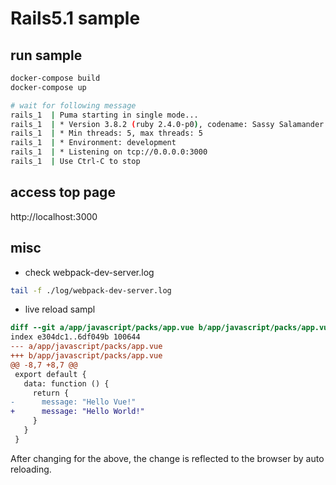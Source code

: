 # Rails5.1 sample

## run sample

```sh
docker-compose build
docker-compose up

# wait for following message
rails_1  | Puma starting in single mode...
rails_1  | * Version 3.8.2 (ruby 2.4.0-p0), codename: Sassy Salamander
rails_1  | * Min threads: 5, max threads: 5
rails_1  | * Environment: development
rails_1  | * Listening on tcp://0.0.0.0:3000
rails_1  | Use Ctrl-C to stop
```

## access top page

http://localhost:3000

## misc

- check webpack-dev-server.log
```sh
tail -f ./log/webpack-dev-server.log
```

- live reload sampl

```diff
diff --git a/app/javascript/packs/app.vue b/app/javascript/packs/app.vue
index e304dc1..6df049b 100644
--- a/app/javascript/packs/app.vue
+++ b/app/javascript/packs/app.vue
@@ -8,7 +8,7 @@
 export default {
   data: function () {
     return {
-      message: "Hello Vue!"
+      message: "Hello World!"
     }
   }
 }
```

After changing for the above, the change is reflected to the browser by auto reloading.
